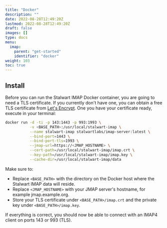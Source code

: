 ```yaml
---
title: "Docker"
description: ""
date: 2022-08-28T12:49:20Z
lastmod: 2022-08-28T12:49:20Z
draft: false
images: []
type: docs
menu:
  imap:
    parent: "get-started"
    identifier: "docker"
weight: 103
toc: true
---
```


## Install

Before you can run the Stalwart IMAP Docker container, you are going to need a TLS certificate. 
If you currently don't have one, you can obtain a free TLS certificate from [Let's Encrypt](https://letsencrypt.org/).
One you have your certificate ready, execute in your terminal:

```bash
docker run -d -ti -p 143:1443 -p 993:1993 \
           -v <BASE_PATH>:/usr/local/stalwart-imap \
           --name stalwart-imap stalwartlabs/imap-server:latest \
           --bind-port=1443 \
           --bind-port-tls=1993 \
           --jmap-url=https://<JMAP_HOSTNAME> \
           --cert-path=/usr/local/stalwart-imap/imap.crt \
           --key-path=/usr/local/stalwart-imap/imap.key \
           --cache-dir=/usr/local/stalwart-imap/data
```

Make sure to:
- Replace ``<BASE_PATH>`` with the directory on the Docker host where the Stalwart IMAP data will reside.
- Replace ``<JMAP_HOSTNAME>`` with your JMAP server's hostname, for example jmap.example.org.
- Store your TLS certificate under ``<BASE_PATH>/imap.crt`` and the private key under ``<BASE_PATH>/imap.key``. 

If everything is correct, you should now be able to connect with an IMAP4 client
on ports 143 or 993 (TLS).

